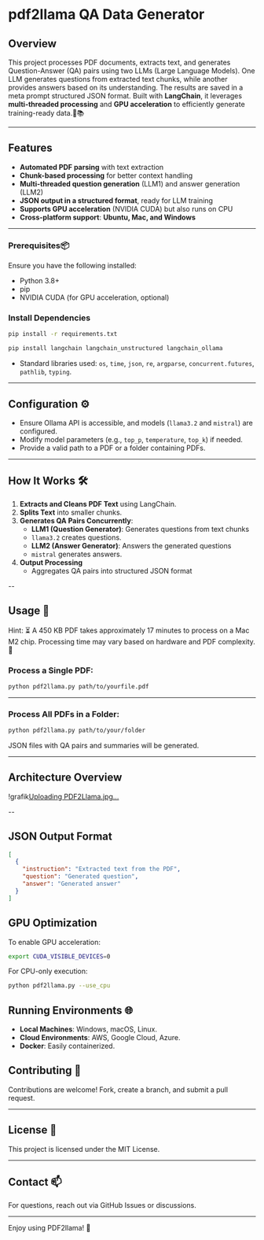 # pdf2llama QA Data Generator

## Overview
This project processes PDF documents, extracts text, and generates Question-Answer (QA) pairs using two LLMs (Large Language Models). One LLM generates questions from extracted text chunks, while another provides answers based on its understanding. The results are saved in a meta prompt structured JSON format.
Built with **LangChain**, it leverages **multi-threaded processing** and **GPU acceleration** to efficiently generate training-ready data.🤖📚

---

## Features
- **Automated PDF parsing** with text extraction
- **Chunk-based processing** for better context handling
- **Multi-threaded question generation** (LLM1) and answer generation (LLM2)
- **JSON output in a structured format**, ready for LLM training
- **Supports GPU acceleration** (NVIDIA CUDA) but also runs on CPU
- **Cross-platform support**: **Ubuntu, Mac, and Windows**

---

### Prerequisites📦
Ensure you have the following installed:
- Python 3.8+
- pip
- NVIDIA CUDA (for GPU acceleration, optional)

### Install Dependencies
```bash
pip install -r requirements.txt

pip install langchain langchain_unstructured langchain_ollama
```
- Standard libraries used: `os`, `time`, `json`, `re`, `argparse`, `concurrent.futures`, `pathlib`, `typing`.

---

## Configuration ⚙️

- Ensure Ollama API is accessible, and models (`llama3.2` and `mistral`) are configured.
- Modify model parameters (e.g., `top_p`, `temperature`, `top_k`) if needed.
- Provide a valid path to a PDF or a folder containing PDFs.

---

## How It Works 🛠️

1. **Extracts and Cleans PDF Text** using LangChain.
2. **Splits Text** into smaller chunks.
3. **Generates QA Pairs Concurrently**:
   - **LLM1 (Question Generator)**: Generates questions from text chunks
   - `llama3.2` creates questions.
   - **LLM2 (Answer Generator)**: Answers the generated questions
   - `mistral` generates answers.
4. **Output Processing**
   - Aggregates QA pairs into structured JSON format

--

## Usage 🚀

Hint: ⏳ A 450 KB PDF takes approximately 17 minutes to process on a Mac M2 chip. 
Processing time may vary based on hardware and PDF complexity. 🚀

### Process a Single PDF:

```bash
python pdf2llama.py path/to/yourfile.pdf
```

---

### Process All PDFs in a Folder:

```bash
python pdf2llama.py path/to/your/folder
```

JSON files with QA pairs and summaries will be generated.

---

## Architecture Overview
!grafik[Uploading PDF2Llama.jpg…]()

--

## JSON Output Format
```json
[
  {
    "instruction": "Extracted text from the PDF",
    "question": "Generated question",
    "answer": "Generated answer"
  }
]
```

## GPU Optimization
To enable GPU acceleration:
```bash
export CUDA_VISIBLE_DEVICES=0
```

For CPU-only execution:
```bash
python pdf2llama.py --use_cpu
```

## Running Environments 🌐

- **Local Machines**: Windows, macOS, Linux.
- **Cloud Environments**: AWS, Google Cloud, Azure.
- **Docker**: Easily containerized.

## Contributing 🤝
Contributions are welcome! Fork, create a branch, and submit a pull request.

---

## License 📄

This project is licensed under the MIT License.

---

## Contact 📫
For questions, reach out via GitHub Issues or discussions.

---

Enjoy using PDF2llama! 🎉
